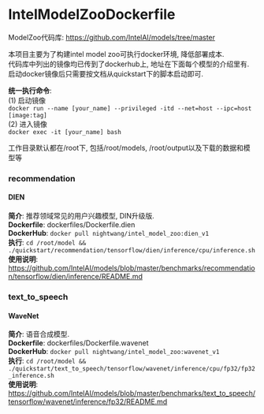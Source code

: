 # IntelModelZooDockerfile
ModelZoo代码库: https://github.com/IntelAI/models/tree/master  
  
本项目主要为了构建intel model zoo可执行docker环境, 降低部署成本.  
代码库中列出的镜像均已传到了dockerhub上, 地址在下面每个模型的介绍里有.  
启动docker镜像后只需要按文档从quickstart下的脚本启动即可.  
  
**统一执行命令**:  
(1) 启动镜像  
`docker run --name [your_name] --privileged -itd --net=host --ipc=host [image:tag]`  
(2) 进入镜像  
`docker exec -it [your_name] bash`  
  
工作目录默认都在/root下, 包括/root/models, /root/output以及下载的数据和模型等  
  
### recommendation
#### DIEN
**简介**: 推荐领域常见的用户兴趣模型, DIN升级版.  
**Dockerfile**: dockerfiles/Dockerfile.dien  
**DockerHub**: `docker pull nightwang/intel_model_zoo:dien_v1`  
**执行**: `cd /root/model && ./quickstart/recommendation/tensorflow/dien/inference/cpu/inference.sh`  
**使用说明**: https://github.com/IntelAI/models/blob/master/benchmarks/recommendation/tensorflow/dien/inference/README.md  

### text_to_speech
#### WaveNet
**简介**: 语音合成模型.  
**Dockerfile**: dockerfiles/Dockerfile.wavenet  
**DockerHub**: `docker pull nightwang/intel_model_zoo:wavenet_v1`  
**执行**: `cd /root/model && ./quickstart/text_to_speech/tensorflow/wavenet/inference/cpu/fp32/fp32_inference.sh`  
**使用说明**: https://github.com/IntelAI/models/blob/master/benchmarks/text_to_speech/tensorflow/wavenet/inference/fp32/README.md  
